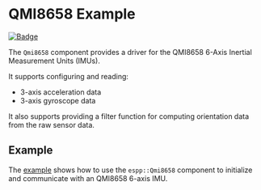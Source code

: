 # QMI8658 Example

[![Badge](https://components.espressif.com/components/espp/qmi8658/badge.svg)](https://components.espressif.com/components/espp/qmi8658)

The `Qmi8658` component provides a driver for the QMI8658 6-Axis
Inertial Measurement Units (IMUs).

It supports configuring and reading:
* 3-axis acceleration data
* 3-axis gyroscope data

It also supports providing a filter function for computing orientation data from
the raw sensor data.

## Example

The [example](./example) shows how to use the `espp::Qmi8658` component to initialize and
communicate with an QMI8658 6-axis IMU.

